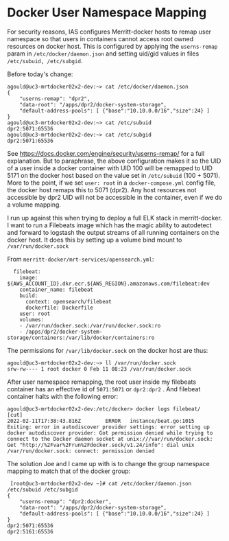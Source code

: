 Docker User Namespace Mapping
=============================

For security reasons, IAS configures Merritt-docker hosts to remap user
namespace so that users in containers cannot access root owned resources on
docker host.  This is configured by applying the `userns-remap` param in
`/etc/docker/daemon.json` and setting uid/gid values in files `/etc/subuid, /etc/subgid`.


Before today's change:

```
agould@uc3-mrtdocker02x2-dev:~> cat /etc/docker/daemon.json
{
    "userns-remap": "dpr2",
    "data-root": "/apps/dpr2/docker-system-storage",
    "default-address-pools": [ {"base":"10.10.0.0/16","size":24} ]
}
agould@uc3-mrtdocker02x2-dev:~> cat /etc/subuid 
dpr2:5071:65536
agould@uc3-mrtdocker02x2-dev:~> cat /etc/subgid
dpr2:5071:65536
```

See https://docs.docker.com/engine/security/userns-remap/ for a full
explanation.  But to paraphrase, the above configuration makes it so the UID of
a user inside a docker container with UID 100 will be remapped to UID 5171 on
the docker host based on the value set in `/etc/subuid` (100 + 5071).  More to
the point, if we set `user: root` in a `docker-compose.yml` config file, the docker
host remaps this to 5071 (dpr2). Any host resources not accessible by dpr2 UID
will not be accessible in the container, even if we do a volume mapping.

I run up against this when trying to deploy a full ELK stack in merritt-docker.
I want to run a Filebeats image which has the magic ability to autodetect and
forward to logstash the output streams of all running containers on the docker
host.  It does this by setting up a volume bind mount to `/var/run/docker.sock`

From `merritt-docker/mrt-services/opensearch.yml`:
```
  filebeat:
    image: ${AWS_ACCOUNT_ID}.dkr.ecr.${AWS_REGION}.amazonaws.com/filebeat:dev
    container_name: filebeat
    build:
      context: opensearch/filebeat
      dockerfile: Dockerfile
    user: root
    volumes:
    - /var/run/docker.sock:/var/run/docker.sock:ro
    - /apps/dpr2/docker-system-storage/containers:/var/lib/docker/containers:ro
```

The permissions for `/var/lib/docker.sock` on the docker host are thus:
```
agould@uc3-mrtdocker02x2-dev:~> ll /var/run/docker.sock 
srw-rw---- 1 root docker 0 Feb 11 08:23 /var/run/docker.sock
```

After user namespace remapping, the root user inside my filebeats container has
an effective id of `5071:5071` or `dpr2:dpr2` . And filebeat container halts
with the following error:
```
agould@uc3-mrtdocker02x2-dev:/etc/docker> docker logs filebeat/
[cut]
2022-02-11T17:38:43.816Z        ERROR   instance/beat.go:1015   Exiting: error in autodiscover provider settings: error setting up docker autodiscover provider: Got permission denied while trying to connect to the Docker daemon socket at unix:///var/run/docker.sock: Get "http://%2Fvar%2Frun%2Fdocker.sock/v1.24/info": dial unix /var/run/docker.sock: connect: permission denied
```

The solution Joe and I came up with is to change the group namespace mapping to
match that of the docker group:
```
 [root@uc3-mrtdocker02x2-dev ~]# cat /etc/docker/daemon.json /etc/subuid /etc/subgid
{
    "userns-remap": "dpr2:docker",
    "data-root": "/apps/dpr2/docker-system-storage",
    "default-address-pools": [ {"base":"10.10.0.0/16","size":24} ]
}
dpr2:5071:65536
dpr2:5161:65536
```

